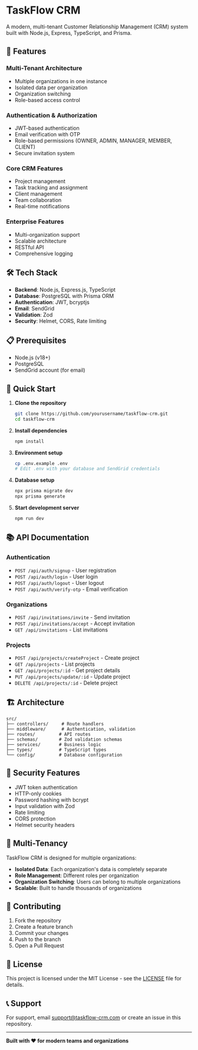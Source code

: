 # TaskFlow CRM

A modern, multi-tenant Customer Relationship Management (CRM) system built with Node.js, Express, TypeScript, and Prisma.

## 🚀 Features

### **Multi-Tenant Architecture**
- Multiple organizations in one instance
- Isolated data per organization
- Organization switching
- Role-based access control

### **Authentication & Authorization**
- JWT-based authentication
- Email verification with OTP
- Role-based permissions (OWNER, ADMIN, MANAGER, MEMBER, CLIENT)
- Secure invitation system

### **Core CRM Features**
- Project management
- Task tracking and assignment
- Client management
- Team collaboration
- Real-time notifications

### **Enterprise Features**
- Multi-organization support
- Scalable architecture
- RESTful API
- Comprehensive logging

## 🛠️ Tech Stack

- **Backend**: Node.js, Express.js, TypeScript
- **Database**: PostgreSQL with Prisma ORM
- **Authentication**: JWT, bcryptjs
- **Email**: SendGrid
- **Validation**: Zod
- **Security**: Helmet, CORS, Rate limiting

## 📋 Prerequisites

- Node.js (v18+)
- PostgreSQL
- SendGrid account (for email)

## 🚀 Quick Start

1. **Clone the repository**
   ```bash
   git clone https://github.com/yourusername/taskflow-crm.git
   cd taskflow-crm
   ```

2. **Install dependencies**
   ```bash
   npm install
   ```

3. **Environment setup**
   ```bash
   cp .env.example .env
   # Edit .env with your database and SendGrid credentials
   ```

4. **Database setup**
   ```bash
   npx prisma migrate dev
   npx prisma generate
   ```

5. **Start development server**
   ```bash
   npm run dev
   ```

## 📚 API Documentation

### **Authentication**
- `POST /api/auth/signup` - User registration
- `POST /api/auth/login` - User login
- `POST /api/auth/logout` - User logout
- `POST /api/auth/verify-otp` - Email verification

### **Organizations**
- `POST /api/invitations/invite` - Send invitation
- `POST /api/invitations/accept` - Accept invitation
- `GET /api/invitations` - List invitations

### **Projects**
- `POST /api/projects/createProject` - Create project
- `GET /api/projects` - List projects
- `GET /api/projects/:id` - Get project details
- `PUT /api/projects/update/:id` - Update project
- `DELETE /api/projects/:id` - Delete project

## 🏗️ Architecture

```
src/
├── controllers/     # Route handlers
├── middleware/      # Authentication, validation
├── routes/         # API routes
├── schemas/        # Zod validation schemas
├── services/       # Business logic
├── types/          # TypeScript types
└── config/         # Database configuration
```

## 🔐 Security Features

- JWT token authentication
- HTTP-only cookies
- Password hashing with bcrypt
- Input validation with Zod
- Rate limiting
- CORS protection
- Helmet security headers

## 🌟 Multi-Tenancy

TaskFlow CRM is designed for multiple organizations:

- **Isolated Data**: Each organization's data is completely separate
- **Role Management**: Different roles per organization
- **Organization Switching**: Users can belong to multiple organizations
- **Scalable**: Built to handle thousands of organizations

## 🤝 Contributing

1. Fork the repository
2. Create a feature branch
3. Commit your changes
4. Push to the branch
5. Open a Pull Request

## 📄 License

This project is licensed under the MIT License - see the [LICENSE](LICENSE) file for details.

## 📞 Support

For support, email support@taskflow-crm.com or create an issue in this repository.

---

**Built with ❤️ for modern teams and organizations**
